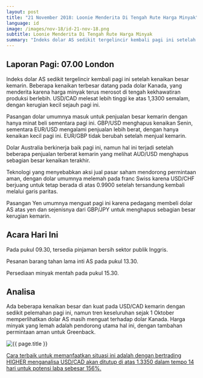 ```yaml
---
layout: post
title: "21 November 2018: Loonie Menderita Di Tengah Rute Harga Minyak"
language: id
image: /images/nov-18/id-21-nov-18.png
subtitle: Loonie Menderita Di Tengah Rute Harga Minyak
summary: "Indeks dolar AS sedikit tergelincir kembali pagi ini setelah kenaikan besar kemarin. Beberapa kenaikan terbesar datang pada dolar Kanada, yang menderita karena harga minyak terus merosot di tengah kekhawatiran produksi berlebih"
---
```

## Laporan Pagi: 07.00 London

Indeks dolar AS sedikit tergelincir kembali pagi ini setelah kenaikan besar kemarin. Beberapa kenaikan terbesar datang pada dolar Kanada, yang menderita karena harga minyak terus merosot di tengah kekhawatiran produksi berlebih. USD/CAD melesat lebih tinggi ke atas 1,3300 semalam, dengan kerugian kecil sejauh pagi ini.

Pasangan dolar umumnya masuk untuk penjualan besar kemarin dengan hanya minat beli sementara pagi ini. GBP/USD menghapus kenaikan Senin, sementara EUR/USD mengalami penjualan lebih berat, dengan hanya kenaikan kecil pagi ini. EUR/GBP tidak berubah setelah menjual kemarin.

Dolar Australia berkinerja baik pagi ini, namun hal ini terjadi setelah beberapa penjualan terberat kemarin yang melihat AUD/USD menghapus sebagian besar kenaikan terakhir.

Teknologi yang menyebabkan aksi jual pasar saham mendorong permintaan aman, dengan dolar umumnya melemah pada franc Swiss karena USD/CHF berjuang untuk tetap berada di atas 0.9900 setelah tersandung kembali melalui garis paritas.

Pasangan Yen umumnya menguat pagi ini karena pedagang membeli dolar AS atas yen dan sejenisnya dari GBP/JPY untuk menghapus sebagian besar kerugian kemarin.

## Acara Hari Ini

Pada pukul 09.30, tersedia pinjaman bersih sektor publik Inggris.

Pesanan barang tahan lama inti AS pada pukul 13.30.

Persediaan minyak mentah pada pukul 15.30.

## Analisa

Ada beberapa kenaikan besar dan kuat pada USD/CAD kemarin dengan sedikit pelemahan pagi ini, namun tren keseluruhan sejak 1 Oktober memperlihatkan dolar AS masih menguat terhadap dolar Kanada. Harga minyak yang lemah adalah pendorong utama hal ini, dengan tambahan permintaan aman untuk Greenback.

<img src="{{ site.url }}/images/nov-18/id-21-nov-18.png" alt="{{ page.title }}" title="{{ page.title }}">

<a href="%LINK%%?currency=USD&market=forex&underlying=frxUSDCAD&formname=higherlower&duration_amount=14&duration_units=d&amount=10&amount_type=stake&expiry_type=duration&barrier=1.335" target="_blank">Cara terbaik untuk memanfaatkan situasi ini adalah dengan bertrading HIGHER menganalisa USD/CAD akan ditutup di atas 1.3350 dalam tempo 14 hari untuk potensi laba sebesar 156%.</a>
